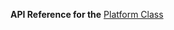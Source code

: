 
**API Reference for the** [Platform Class](https://docs.nativescript.org/api-reference/modules/_platform_.html)